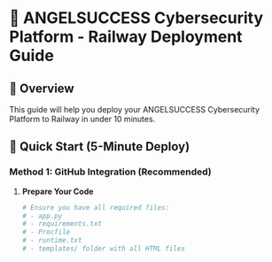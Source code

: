 # 🚀 ANGELSUCCESS Cybersecurity Platform - Railway Deployment Guide

## 📖 Overview

This guide will help you deploy your ANGELSUCCESS Cybersecurity Platform to Railway in under 10 minutes.

## 🎯 Quick Start (5-Minute Deploy)

### Method 1: GitHub Integration (Recommended)

1. **Prepare Your Code**
   ```bash
   # Ensure you have all required files:
   # - app.py
   # - requirements.txt
   # - Procfile
   # - runtime.txt
   # - templates/ folder with all HTML files
